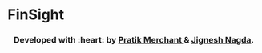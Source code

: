 # FinSight

<h3 align="center"><b>Developed with :heart: by <a href="https://github.com/pratik6725">Pratik Merchant </a> & <a href="#"> Jignesh Nagda</a>.</b></h1>
